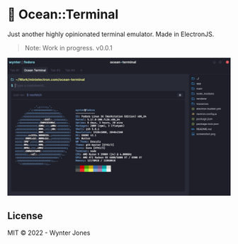# 🌊 Ocean::Terminal

Just another highly opinionated terminal emulator. Made in ElectronJS.

> Note: Work in progress. v0.0.1

<img src="/screenshot.png" alt="Ocean Terminal" />

## License

MIT © 2022 - Wynter Jones
